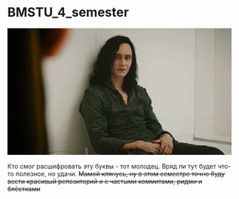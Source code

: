 # BMSTU_4_semester
![Насколько же ты в отчаянии](https://github.com/nafanasundukukrali/BMSTU_4_semester/blob/main/1011.jpg?raw=true)

Кто смог расшифровать эту буквы - тот молодец. Вряд ли тут будет что-то полезное, но удачи. ~~Мамой клянусь, ну в этом семестре точно буду вести красивый репозиторий и с частыми коммитами, ридми и блёстками~~

